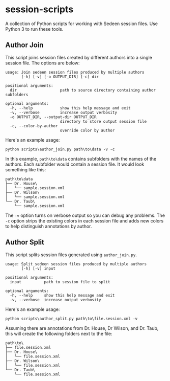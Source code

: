 # session-scripts
A collection of Python scripts for working with Sedeen session files. Use Python 3 to run these tools.

## Author Join

This script joins session files created by different authors into a single session file. The options are below:
```
usage: Join sedeen session files produced by multiple authors
       [-h] [-v] [-o OUTPUT_DIR] [-c] dir

positional arguments:
  dir                   path to source directory containing author subfolders

optional arguments:
  -h, --help            show this help message and exit
  -v, --verbose         increase output verbosity
  -o OUTPUT_DIR, --output-dir OUTPUT_DIR
                        directory to store output session file
  -c, --color-by-author
                        override color by author
```

Here's an example usage:
```
python scripts\author_join.py path\to\data -v -c
```

In this example, `path\to\data` contains subfolders with the names of the authors. Each subfolder would contain a session file. It would look something like this:
```
path\to\data
├── Dr. House\
│   └── sample.session.xml
├── Dr. Wilson\
│   └── sample.session.xml
└── Dr. Taub\
    └── sample.session.xml
```

The `-v` option turns on verbose output so you can debug any problems. The `-c` option strips the existing colors in each session file and adds new colors to help distinguish annotations by author.

## Author Split

This script splits session files generated using `author_join.py`. 

```
usage: Split sedeen session files produced by multiple authors 
       [-h] [-v] input

positional arguments:
  input          path to session file to split

optional arguments:
  -h, --help     show this help message and exit
  -v, --verbose  increase output verbosity
  ```

Here's an example usage:

```
python scripts\author_split.py path\to\file.session.xml -v
```

Assuming there are annotations from Dr. House, Dr Wilson, and Dr. Taub, this will create the following folders next to the file:
```
path\to\
├── file.session.xml
├── Dr. House\
│   └── file.session.xml
├── Dr. Wilson\
│   └── file.session.xml
└── Dr. Taub\
    └── file.session.xml
```